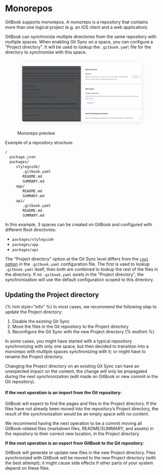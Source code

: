 # Monorepos

GitBook supports monorepos. A monorepo is a repository that contains more than one logical project (e.g. an iOS client and a web application).

GitBook can synchronize multiple directories from the same repository with multiple spaces. When enabling Git Sync on a space, you can configure a "Project directory". It will be used to lookup the `.gitbook.yaml` file for the directory to synchronize with this space.

<div data-full-width="true">

<figure><img src="../../.gitbook/assets/monorepo.png" alt="A GitBook screenshot showing a monorepo preview" ><figcaption><p>Monorepo preview</p></figcaption></figure>

</div>

Example of a repository structure:

```
/
  package.json
  packages/
     styleguide/
        .gitbook.yaml
        README.md
        SUMMARY.md
     app/
        README.md
        SUMMARY.md
     api/
        .gitbook.yaml
        README.md
        SUMMARY.md
```

In this example, 3 spaces can be created on GitBook and configured with different Root directories:

- `packages/styleguide`
- `packages/app`
- `packages/api`

The "Project directory" option at the Git Sync level differs from the [`root` option](../../integrations/git-sync/content-configuration.md#root) in the `.gitbook.yaml` configuration file. The first is used to lookup `.gitbook.yaml` itself, then both are combined to lookup the rest of the files in the directory. If no `.gitbook.yaml` exists in the "Project directory", the synchronization will use the default configuration scoped to this directory.

## Updating the Project directory <a href="#updating" id="updating"></a>

{% hint style="info" %}
In most cases, we recommend the following step to update the Project directory:

1. Disable the existing Git Sync
2. Move the files in the Git repository to the Project directory
3. Reconfigure the Git Sync with the new Project directory
   {% endhint %}

In some cases, you might have started with a typical repository synchronizing with only one space, but then decided to transition into a monorepo with multiple spaces synchronizing with it; or might have to rename the Project directory.

Changing the Project directory on an existing Git Sync can have an unexpected impact on the content, the change will only be propagated during the next synchronization (edit made on GitBook or new commit in the Git repository).

#### **If the next operation is an import from the Git repository**:

GitBook will expect to find the pages and files in the Project directory. If the files have not already been moved into the repository’s Project directory, the result of the synchronization would be an empty space with no content.

We recommend having the next operation to be a commit moving all GitBook-related files (markdown files, README/SUMMARY, and assets) in the repository to their correct new location, in the Project directory.

**If the next operation is an export from GitBook to the Git repository**:

GitBook will generate or update new files in the new Project directory. Files synchronized with GitBook will be moved to the new Project directory (with the best attempt); it might cause side effects if other parts of your system depend on these files.
